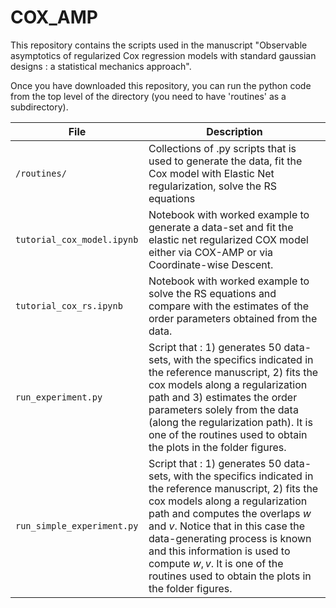 # COX_AMP

This repository contains the scripts used in the manuscript "Observable asymptotics of regularized Cox regression models with standard gaussian designs : a statistical mechanics approach".

Once you have downloaded this repository, you can run the python code from the top level of the directory (you need to have 'routines' as a subdirectory). 

| File                          | Description                                                                                                                                                    |
|-------------------------------|----------------------------------------------------------------------------------------------------------------------------------------------------------------|
| ```/routines/``` | Collections of .py scripts that is used to generate the data, fit the Cox model with Elastic Net regularization, solve the RS equations      |                               |
| ```tutorial_cox_model.ipynb``` | Notebook with worked example to generate a data-set and fit the elastic net regularized COX model either via COX-AMP or via Coordinate-wise Descent.                   |
| ```tutorial_cox_rs.ipynb``` | Notebook with worked example to solve the RS equations and compare with the estimates of the order parameters obtained from the data.         |
| ```run_experiment.py ```         | Script that : 1) generates 50 data-sets, with the specifics indicated in the reference manuscript, 2) fits the cox models along a regularization path and 3) estimates the order parameters solely from the data (along the regularization path). It is one of the routines used to obtain the plots in the folder figures.
| ```run_simple_experiment.py ```   | Script that : 1) generates 50 data-sets, with the specifics indicated in the reference manuscript, 2) fits the cox models along a regularization path and computes the overlaps $w$ and $v$. Notice that in this case the data-generating process is known and this information is used to compute $w,v$. It is one of the routines used to obtain the plots in the folder figures.    

